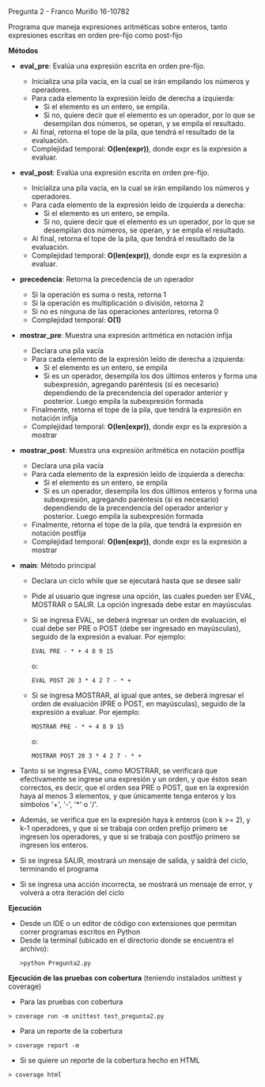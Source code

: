 Pregunta 2 - Franco Murillo 16-10782

Programa que maneja expresiones aritméticas sobre enteros, tanto expresiones escritas en orden pre-fijo como post-fijo

__Métodos__

- __eval_pre__: Evalúa una expresión escrita en orden pre-fijo.
  - Inicializa una pila vacía, en la cual se irán empilando los números y operadores.
  - Para cada elemento la expresión leído de derecha a izquierda:
    - Si el elemento es un entero, se empila.
    - Si no, quiere decir que el elemento es un operador, por lo que se desempilan dos números, se operan, y se empila el resultado.
  - Al final, retorna el tope de la pila, que tendrá el resultado de la evaluación.
  - Complejidad temporal: __O(len(expr))__, donde expr es la expresión a evaluar.

- __eval_post__: Evalúa una expresión escrita en orden pre-fijo.
  - Inicializa una pila vacía, en la cual se irán empilando los números y operadores.
  - Para cada elemento de la expresión leído de izquierda a derecha:
    - Si el elemento es un entero, se empila.
    - Si no, quiere decir que el elemento es un operador, por lo que se desempilan dos números, se operan, y se empila el resultado.
  - Al final, retorna el tope de la pila, que tendrá el resultado de la evaluación.
  - Complejidad temporal: __O(len(expr))__, donde expr es la expresión a evaluar.

- __precedencia__: Retorna la precedencia de un operador
  - Si la operación es suma o resta, retorna 1
  - Si la operación es multiplicación o división, retorna 2
  - Si no es ninguna de las operaciones anteriores, retorna 0
  - Complejidad temporal: __O(1)__

- __mostrar_pre__: Muestra una expresión aritmética en notación infija
  - Declara una pila vacía
  - Para cada elemento de la expresión leído de derecha a izquierda:
    - Si el elemento es un entero, se empila
    - Si es un operador, desempila los dos últimos enteros y forma una subexpresión, agregando paréntesis (si es necesario) dependiendo de la precendencia del operador anterior y posterior. Luego empila la subexpresión formada
  - Finalmente, retorna el tope de la pila, que tendrá la expresión en notación infija
  - Complejidad temporal: __O(len(expr))__, donde expr es la expresión a mostrar

- __mostrar_post__: Muestra una expresión aritmética en notación postfija
  - Declara una pila vacía
  - Para cada elemento de la expresión leído de izquierda a derecha:
    - Si el elemento es un entero, se empila
    - Si es un operador, desempila los dos últimos enteros y forma una subexpresión, agregando paréntesis (si es necesario) dependiendo de la precendencia del operador anterior y posterior. Luego empila la subexpresión formada
  - Finalmente, retorna el tope de la pila, que tendrá la expresión en notación postfija
  - Complejidad temporal: __O(len(expr))__, donde expr es la expresión a mostrar

- __main__: Método principal
  - Declara un ciclo while que se ejecutará hasta que se desee salir
  - Pide al usuario que ingrese una opción, las cuales pueden ser EVAL, MOSTRAR o SALIR. La opción ingresada debe estar en mayúsculas
  - Si se ingresa EVAL, se deberá ingresar un orden de evaluación, el cual debe ser PRE o POST (debe ser ingresado en mayúsculas), seguido de la expresión a evaluar. Por ejemplo:
    ```
    EVAL PRE - * + 4 8 9 15 
    ```
    o:
    ```
    EVAL POST 20 3 * 4 2 7 - * + 
    ```

  - Si se ingresa MOSTRAR, al igual que antes, se deberá ingresar el orden de evaluación (PRE o POST, en mayúsculas), seguido de la expresión a evaluar. Por ejemplo:
    ```
    MOSTRAR PRE - * + 4 8 9 15 
    ```
    o:
    ```
    MOSTRAR POST 20 3 * 4 2 7 - * + 
    ```
- Tanto si se ingresa EVAL, como MOSTRAR, se verificará que efectivamente se ingrese una expresión y un orden, y que éstos sean correctos, es decir, que el orden sea PRE o POST, que en la expresión haya al menos 3 elementos, y que únicamente tenga enteros y los símbolos '+', '-', '*' o '/'.
- Además, se verifica que en la expresión haya k enteros (con k >= 2), y k-1 operadores, y que si se trabaja con orden prefijo primero se ingresen los operadores, y que si se trabaja con postfijo primero se ingresen los enteros.
- Si se ingresa SALIR, mostrará un mensaje de salida, y saldrá del ciclo, terminando el programa
- Si se ingresa una acción incorrecta, se mostrará un mensaje de error, y volverá a otra iteración del ciclo
  

__Ejecución__
- Desde un IDE o un editor de código con extensiones que permitan correr programas escritos en Python
- Desde la terminal (ubicado en el directorio donde se encuentra el archivo):
  ```
  >python Pregunta2.py 
  ```

      
__Ejecución de las pruebas con cobertura__ (teniendo instalados unittest y coverage)
- Para las pruebas con cobertura

 ```
 > coverage run -m unittest test_pregunta2.py
 ```

- Para un reporte de la cobertura
```     
> coverage report -m
```

- Si se quiere un reporte de la cobertura hecho en HTML
```
> coverage html
```
    
